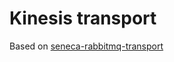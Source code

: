 # Kinesis transport

Based on [seneca-rabbitmq-transport](https://github.com/senecajs-labs/seneca-rabbitmq-transport/blob/master/rabbitmq-transport.js)
